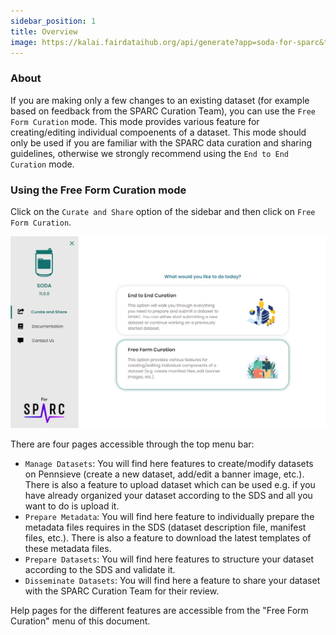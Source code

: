 ```yaml
---
sidebar_position: 1
title: Overview
image: https://kalai.fairdataihub.org/api/generate?app=soda-for-sparc&title=What%20is%20SODA%20for%20SPARC%3F&description=SODA%20(Software%20to%20Organize%20Data%20Automatically)%20for%20SPARC%20is%20a%20cross-platform%20desktop%20software%20that%20allows%20SPARC-funded%20researchers%20to%20easily%20comply%20with%20the%20FAIR%20SPARC%20Data%20curation%20and%20sharing%20guidelines.
---
```


### About

If you are making only a few changes to an existing dataset (for example based on feedback from the SPARC Curation Team), you can use the `Free Form Curation` mode. This mode provides various feature for creating/editing individual compoenents of a dataset. This mode should only be used if you are familiar with the SPARC data curation and sharing guidelines, otherwise we strongly recommend using the `End to End Curation` mode.

### Using the Free Form Curation mode

Click on the `Curate and Share` option of the sidebar and then click on `Free Form Curation`.

![](https://github.com/fairdataihub/SODA-for-SPARC/blob/main/docs/documentation/Free-form/ffm-overview.png?raw=true)

There are four pages accessible through the top menu bar:

- `Manage Datasets`: You will find here features to create/modify datasets on Pennsieve (create a new dataset, add/edit a banner image, etc.). There is also a feature to upload dataset which can be used e.g. if you have already organized your dataset according to the SDS and all you want to do is upload it.
- `Prepare Metadata`: You will find here feature to individually prepare the metadata files requires in the SDS (dataset description file, manifest files, etc.). There is also a feature to download the latest templates of these metadata files.
- `Prepare Datasets`: You will find here features to structure your dataset according to the SDS and validate it.
- `Disseminate Datasets`: You will find here a feature to share your dataset with the SPARC Curation Team for their review.

Help pages for the different features are accessible from the "Free Form Curation" menu of this document.

<PageFeedback />
